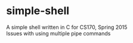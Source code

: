 # simple-shell

A simple shell written in C for CS170, Spring 2015<br />
Issues with using multiple pipe commands<br />
